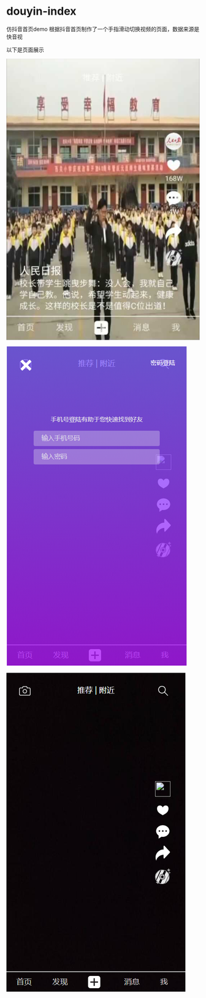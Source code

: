 # douyin-index
仿抖音首页demo
根据抖音首页制作了一个手指滑动切换视频的页面，数据来源是快音视

以下是页面展示

![image](https://github.com/HZJ0716/douyin-index/blob/master/imgs/3.png)

![image](https://github.com/HZJ0716/douyin-index/blob/master/imgs/2.png)

![image](https://github.com/HZJ0716/douyin-index/blob/master/imgs/1.png)
